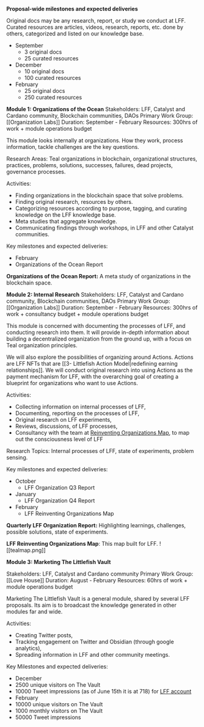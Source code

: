 **Proposal-wide milestones and expected deliveries**

Original docs may be any research, report, or study we conduct at LFF. Curated resources are articles, videos, research, reports, etc. done by others, categorized and listed on our knowledge base.

  

-   September
	-   3 original docs 
	-   25 curated resources 
-   December
	-   10 original docs
	-   100 curated resources
-   February
	-   25 original docs
	-   250 curated resources 

  

**Module 1: Organizations of the Ocean**
Stakeholders: LFF, Catalyst and Cardano community, Blockchain communities, DAOs
Primary Work Group: [[Organization Labs]]
Duration: September - February
Resources: 300hrs of work + module operations budget 

  

This module looks internally at organizations. How they work, process information, tackle challenges are the key questions.

  

Research Areas: Teal organizations in blockchain, organizational structures, practices, problems, solutions, successes, failures, dead projects, governance processes.

  

Activities:

-   Finding organizations in the blockchain space that solve problems.
-   Finding original research, resources by others.
-   Categorizing resources according to purpose, tagging, and curating knowledge on the LFF knowledge base.
-   Meta studies that aggregate knowledge.
-   Communicating findings through workshops, in LFF and other Catalyst communities.

  

Key milestones and expected deliveries:

-   February
-   Organizations of the Ocean Report

  

**Organizations of the Ocean Report:** A meta study of organizations in the blockchain space.

  

**Module 2: Internal Research**
Stakeholders: LFF, Catalyst and Cardano community, Blockchain communities, DAOs
Primary Work Group: [[Organization Labs]]
Duration: September - February
Resources: 300hrs of work + consultancy budget + module operations budget 

  

This module is concerned with documenting the processes of LFF, and conducting research into them. It will provide in-depth information about building a decentralized organization from the ground up, with a focus on Teal organization principles.

  

We will also explore the possibilities of organizing around Actions. Actions are LFF NFTs that are [[3- Littlefish Action Model|redefining earning relationships]]. We will conduct original research into using Actions as the payment mechanism for LFF, with the overarching goal of creating a blueprint for organizations who want to use Actions.

  

Activities:

-   Collecting information on internal processes of LFF,
-   Documenting, reporting on the processes of LFF,
-   Original research on LFF experiments,
-   Reviews, discussions, of LFF processes,
-   Consultancy with the team at [Reinventing Organizations Map](https://reinvorgmap.com/reinventing-organization-map-2020/), to map out the consciousness level of LFF

  

Research Topics: Internal processes of LFF, state of experiments, problem sensing.

  

Key milestones and expected deliveries:

-   October
	-   LFF Organization Q3 Report
-   January
	-   LFF Organization Q4 Report
-   February
	-   LFF Reinventing Organizations Map

  

**Quarterly LFF Organization Report:** Highlighting learnings, challenges, possible solutions, state of experiments. 

**LFF Reinventing Organizations Map**: This map built for LFF.
![[tealmap.png]]

**Module 3: Marketing The Littlefish Vault**

Stakeholders: LFF, Catalyst and Cardano community
Primary Work Group: [[Love House]]
Duration: August - February
Resources: 60hrs of work + module operations budget
  

Marketing The Littlefish Vault is a general module, shared by several LFF proposals. Its aim is to broadcast the knowledge generated in other modules far and wide. 

  

Activities:

-   Creating Twitter posts, 
-   Tracking engagement on Twitter and Obsidian (through google analytics), 
-   Spreading information in LFF and other community meetings. 

  

Key Milestones and expected deliveries:

-   December
-   2500 unique visitors on The Vault
-   10000 Tweet impressions (as of June 15th it is at 718) for [LFF account](https://twitter.com/LittleFishDAO)
-   February
-   10000 unique visitors on The Vault
-   1000 monthly visitors on The Vault
-   50000 Tweet impressions